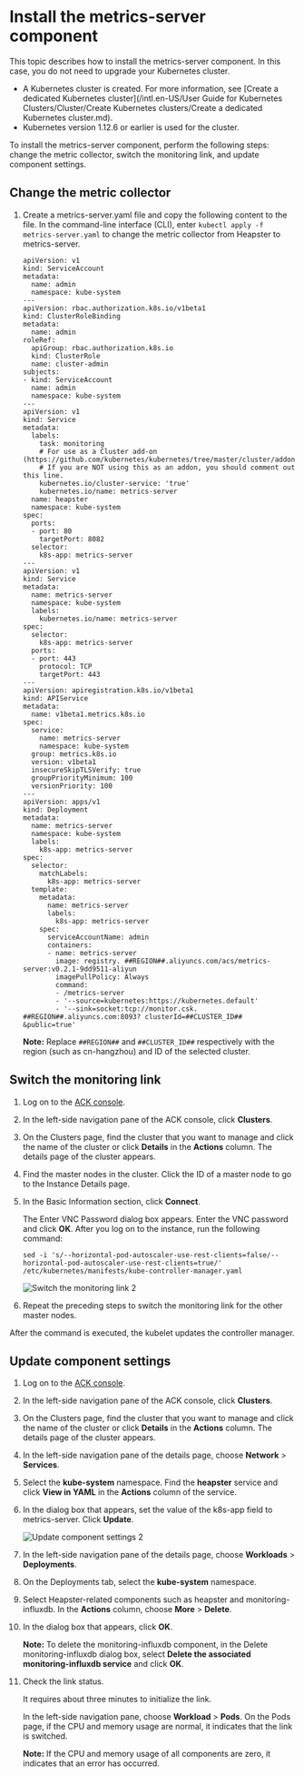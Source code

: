 # Install the metrics-server component

This topic describes how to install the metrics-server component. In this case, you do not need to upgrade your Kubernetes cluster.

-   A Kubernetes cluster is created. For more information, see [Create a dedicated Kubernetes cluster](/intl.en-US/User Guide for Kubernetes Clusters/Cluster/Create Kubernetes clusters/Create a dedicated Kubernetes cluster.md).
-   Kubernetes version 1.12.6 or earlier is used for the cluster.

To install the metrics-server component, perform the following steps: change the metric collector, switch the monitoring link, and update component settings.

## Change the metric collector

1.  Create a metrics-server.yaml file and copy the following content to the file. In the command-line interface \(CLI\), enter `kubectl apply -f metrics-server.yaml` to change the metric collector from Heapster to metrics-server.

    ```
    apiVersion: v1
    kind: ServiceAccount
    metadata:
      name: admin
      namespace: kube-system
    ---
    apiVersion: rbac.authorization.k8s.io/v1beta1
    kind: ClusterRoleBinding
    metadata:
      name: admin
    roleRef:
      apiGroup: rbac.authorization.k8s.io
      kind: ClusterRole
      name: cluster-admin
    subjects:
    - kind: ServiceAccount
      name: admin
      namespace: kube-system
    ---
    apiVersion: v1
    kind: Service
    metadata:
      labels:
        task: monitoring
        # For use as a Cluster add-on (https://github.com/kubernetes/kubernetes/tree/master/cluster/addons)
        # If you are NOT using this as an addon, you should comment out this line.
        kubernetes.io/cluster-service: 'true'
        kubernetes.io/name: metrics-server
      name: heapster
      namespace: kube-system
    spec:
      ports:
      - port: 80
        targetPort: 8082
      selector:
        k8s-app: metrics-server
    ---
    apiVersion: v1
    kind: Service
    metadata:
      name: metrics-server
      namespace: kube-system
      labels:
        kubernetes.io/name: metrics-server
    spec:
      selector:
        k8s-app: metrics-server
      ports:
      - port: 443
        protocol: TCP
        targetPort: 443
    ---
    apiVersion: apiregistration.k8s.io/v1beta1
    kind: APIService
    metadata:
      name: v1beta1.metrics.k8s.io
    spec:
      service:
        name: metrics-server
        namespace: kube-system
      group: metrics.k8s.io
      version: v1beta1
      insecureSkipTLSVerify: true
      groupPriorityMinimum: 100
      versionPriority: 100
    ---
    apiVersion: apps/v1
    kind: Deployment
    metadata:
      name: metrics-server
      namespace: kube-system
      labels:
        k8s-app: metrics-server
    spec:
      selector:
        matchLabels:
          k8s-app: metrics-server
      template:
        metadata:
          name: metrics-server
          labels:
            k8s-app: metrics-server
        spec:
          serviceAccountName: admin
          containers:
          - name: metrics-server
            image: registry. ##REGION##.aliyuncs.com/acs/metrics-server:v0.2.1-9dd9511-aliyun
            imagePullPolicy: Always
            command:
            - /metrics-server
            - '--source=kubernetes:https://kubernetes.default'
            - '--sink=socket:tcp://monitor.csk. ##REGION##.aliyuncs.com:8093? clusterId=##CLUSTER_ID##
    &public=true'
    ```

    **Note:** Replace `##REGION##` and `##CLUSTER_ID##` respectively with the region \(such as cn-hangzhou\) and ID of the selected cluster.


## Switch the monitoring link

1.  Log on to the [ACK console](https://cs.console.aliyun.com).

2.  In the left-side navigation pane of the ACK console, click **Clusters**.

3.  On the Clusters page, find the cluster that you want to manage and click the name of the cluster or click **Details** in the **Actions** column. The details page of the cluster appears.

4.  Find the master nodes in the cluster. Click the ID of a master node to go to the Instance Details page.

5.  In the Basic Information section, click **Connect**.

    The Enter VNC Password dialog box appears. Enter the VNC password and click **OK**. After you log on to the instance, run the following command:

    ```
    sed -i 's/--horizontal-pod-autoscaler-use-rest-clients=false/--horizontal-pod-autoscaler-use-rest-clients=true/' /etc/kubernetes/manifests/kube-controller-manager.yaml                            
    ```

    ![Switch the monitoring link 2](https://static-aliyun-doc.oss-accelerate.aliyuncs.com/assets/img/en-US/6535359951/p39498.png)

6.  Repeat the preceding steps to switch the monitoring link for the other master nodes.


After the command is executed, the kubelet updates the controller manager.

## Update component settings

1.  Log on to the [ACK console](https://cs.console.aliyun.com).

2.  In the left-side navigation pane of the ACK console, click **Clusters**.

3.  On the Clusters page, find the cluster that you want to manage and click the name of the cluster or click **Details** in the **Actions** column. The details page of the cluster appears.

4.  In the left-side navigation pane of the details page, choose **Network** \> **Services**.

5.  Select the **kube-system** namespace. Find the **heapster** service and click **View in YAML** in the **Actions** column of the service.

6.  In the dialog box that appears, set the value of the k8s-app field to metrics-server. Click **Update**.

    ![Update component settings 2](https://static-aliyun-doc.oss-accelerate.aliyuncs.com/assets/img/en-US/6535359951/p39500.png)

7.  In the left-side navigation pane of the details page, choose **Workloads** \> **Deployments**.

8.  On the Deployments tab, select the **kube-system** namespace.

9.  Select Heapster-related components such as heapster and monitoring-influxdb. In the **Actions** column, choose **More** \> **Delete**.

10. In the dialog box that appears, click **OK**.

    **Note:** To delete the monitoring-influxdb component, in the Delete monitoring-influxdb dialog box, select **Delete the associated monitoring-influxdb service** and click **OK**.

11. Check the link status.

    It requires about three minutes to initialize the link.

    In the left-side navigation pane, choose **Workload** \> **Pods**. On the Pods page, if the CPU and memory usage are normal, it indicates that the link is switched.

    **Note:** If the CPU and memory usage of all components are zero, it indicates that an error has occurred.


